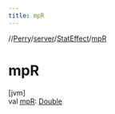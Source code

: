 ```yaml
---
title: mpR
---
```

//[Perry](../../../index.html)/[server](../index.html)/[StatEffect](index.html)/[mpR](mp-r.html)



# mpR



[jvm]\
val [mpR](mp-r.html): [Double](https://kotlinlang.org/api/latest/jvm/stdlib/kotlin/-double/index.html)




